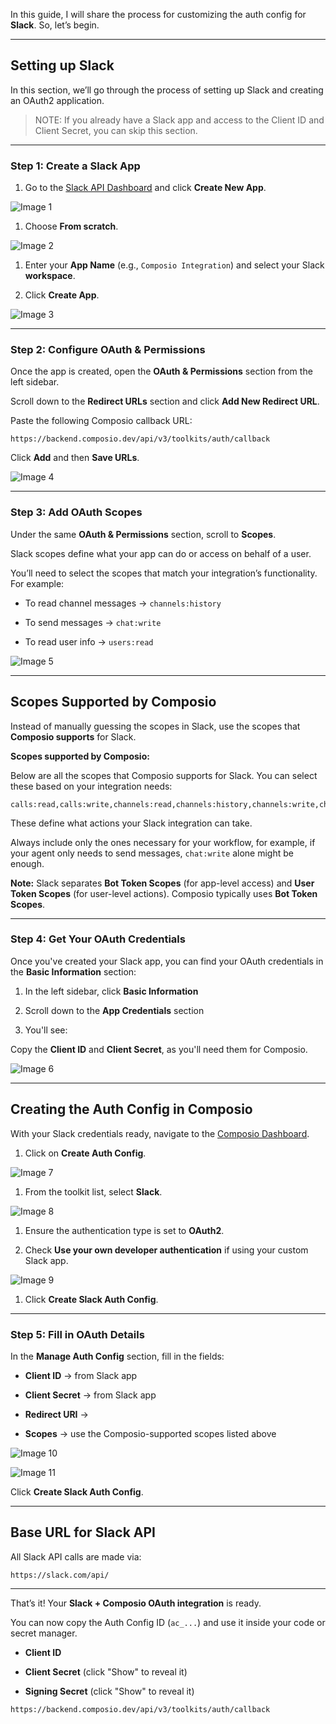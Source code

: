 In this guide, I will share the process for customizing the auth config for **Slack**. So, let’s begin.

---

## Setting up Slack

In this section, we’ll go through the process of setting up Slack and creating an OAuth2 application.

> NOTE: If you already have a Slack app and access to the Client ID and Client Secret, you can skip this section.

---

### Step 1: Create a Slack App

1. Go to the [Slack API Dashboard](https://api.slack.com/apps) and click **Create New App**.

![Image 1](https://raw.githubusercontent.com/sunilcomposio/notion-to-github/main/images/notion/image_1.png)

1. Choose **From scratch**.

![Image 2](https://raw.githubusercontent.com/sunilcomposio/notion-to-github/main/images/notion/image_2.png)

1. Enter your **App Name** (e.g., `Composio Integration`) and select your Slack **workspace**.

1. Click **Create App**.

![Image 3](https://raw.githubusercontent.com/sunilcomposio/notion-to-github/main/images/notion/image_3.png)

---

### Step 2: Configure OAuth & Permissions

Once the app is created, open the **OAuth & Permissions** section from the left sidebar.

Scroll down to the **Redirect URLs** section and click **Add New Redirect URL**.

Paste the following Composio callback URL:

```plain text
https://backend.composio.dev/api/v3/toolkits/auth/callback
```

Click **Add** and then **Save URLs**.

![Image 4](https://raw.githubusercontent.com/sunilcomposio/notion-to-github/main/images/notion/image_4.png)

---

### Step 3: Add OAuth Scopes

Under the same **OAuth & Permissions** section, scroll to **Scopes**.

Slack scopes define what your app can do or access on behalf of a user.

You’ll need to select the scopes that match your integration’s functionality. For example:

- To read channel messages → `channels:history`

- To send messages → `chat:write`

- To read user info → `users:read`

![Image 5](https://raw.githubusercontent.com/sunilcomposio/notion-to-github/main/images/notion/image_5.png)

---

## Scopes Supported by Composio

Instead of manually guessing the scopes in Slack, use the scopes that **Composio supports** for Slack.

**Scopes supported by Composio:**

Below are all the scopes that Composio supports for Slack. You can select these based on your integration needs:

```plain text
calls:read,calls:write,channels:read,channels:history,channels:write,chat:write,chat:write.public,emoji:read,files:read,files:write,groups:read,groups:history,groups:write,im:read,im:write,im:history,mpim:read,mpim:write,mpim:history,pins:read,pins:write,reactions:read,reactions:write,reminders:read,reminders:write,remote_files:read,remote_files:share,search:read,stars:read,stars:write,team:read,usergroups:read,usergroups:write,users:read,users:read.email,users:write,users.profile:read,users.profile:write,bookmarks:read,bookmarks:write,links:read,links:write
```

These define what actions your Slack integration can take.

Always include only the ones necessary for your workflow, for example, if your agent only needs to send messages, `chat:write` alone might be enough.

**Note:** Slack separates **Bot Token Scopes** (for app-level access) and **User Token Scopes** (for user-level actions). Composio typically uses **Bot Token Scopes**.

---

### Step 4: Get Your OAuth Credentials

Once you've created your Slack app, you can find your OAuth credentials in the **Basic Information** section:

1. In the left sidebar, click **Basic Information**

1. Scroll down to the **App Credentials** section

1. You'll see:

Copy the **Client ID** and **Client Secret**, as you'll need them for Composio.

![Image 6](https://raw.githubusercontent.com/sunilcomposio/notion-to-github/main/images/notion/image_6.png)

---

## Creating the Auth Config in Composio

With your Slack credentials ready, navigate to the [Composio Dashboard](https://platform.composio.dev/).

1. Click on **Create Auth Config**.

![Image 7](https://raw.githubusercontent.com/sunilcomposio/notion-to-github/main/images/notion/image_7.png)

1. From the toolkit list, select **Slack**.

![Image 8](https://raw.githubusercontent.com/sunilcomposio/notion-to-github/main/images/notion/image_8.png)

1. Ensure the authentication type is set to **OAuth2**.

1. Check **Use your own developer authentication** if using your custom Slack app.

![Image 9](https://raw.githubusercontent.com/sunilcomposio/notion-to-github/main/images/notion/image_9.png)

1. Click **Create Slack Auth Config**.

---

### Step 5: Fill in OAuth Details

In the **Manage Auth Config** section, fill in the fields:

- **Client ID** → from Slack app

- **Client Secret** → from Slack app

- **Redirect URI** →

- **Scopes** → use the Composio-supported scopes listed above

![Image 10](https://raw.githubusercontent.com/sunilcomposio/notion-to-github/main/images/notion/image_10.png)

![Image 11](https://raw.githubusercontent.com/sunilcomposio/notion-to-github/main/images/notion/image_11.png)

Click **Create Slack Auth Config**.

---

## Base URL for Slack API

All Slack API calls are made via:

```plain text
https://slack.com/api/
```

---

That’s it! Your **Slack + Composio OAuth integration** is ready.

You can now copy the Auth Config ID (`ac_...`) and use it inside your code or secret manager.



- **Client ID**

- **Client Secret** (click "Show" to reveal it)

- **Signing Secret** (click "Show" to reveal it)

```plain text
https://backend.composio.dev/api/v3/toolkits/auth/callback
```
